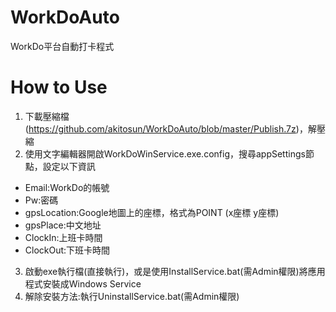 # WorkDoAuto
WorkDo平台自動打卡程式
# How to Use
1. 下載壓縮檔 (https://github.com/akitosun/WorkDoAuto/blob/master/Publish.7z)，解壓縮
2. 使用文字編輯器開啟WorkDoWinService.exe.config，搜尋appSettings節點，設定以下資訊
- Email:WorkDo的帳號
- Pw:密碼
- gpsLocation:Google地圖上的座標，格式為POINT (x座標 y座標)
- gpsPlace:中文地址
- ClockIn:上班卡時間
- ClockOut:下班卡時間
3. 啟動exe執行檔(直接執行)，或是使用InstallService.bat(需Admin權限)將應用程式安裝成Windows Service
4. 解除安裝方法:執行UninstallService.bat(需Admin權限)
